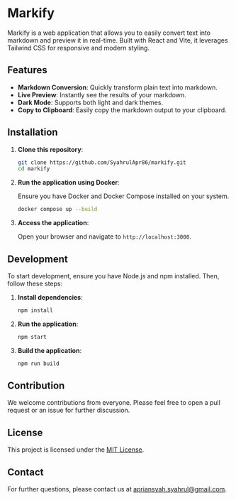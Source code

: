 # Markify

Markify is a web application that allows you to easily convert text into markdown and preview it in real-time. Built with React and Vite, it leverages Tailwind CSS for responsive and modern styling.

## Features

- **Markdown Conversion**: Quickly transform plain text into markdown.
- **Live Preview**: Instantly see the results of your markdown.
- **Dark Mode**: Supports both light and dark themes.
- **Copy to Clipboard**: Easily copy the markdown output to your clipboard.

## Installation

1. **Clone this repository**:

   ```bash
   git clone https://github.com/SyahrulApr86/markify.git
   cd markify
   ```

2. **Run the application using Docker**:

   Ensure you have Docker and Docker Compose installed on your system.

   ```bash
   docker compose up --build
   ```

3. **Access the application**:

   Open your browser and navigate to `http://localhost:3000`.

## Development

To start development, ensure you have Node.js and npm installed. Then, follow these steps:

1. **Install dependencies**:

   ```bash
   npm install
   ```

2. **Run the application**:

   ```bash
   npm start
   ```

3. **Build the application**:

   ```bash
   npm run build
   ```

## Contribution

We welcome contributions from everyone. Please feel free to open a pull request or an issue for further discussion.

## License

This project is licensed under the [MIT License](LICENSE).

## Contact

For further questions, please contact us at [apriansyah.syahrul@gmail.com](mailto:apriansyah.syahrul@gmail.com).
